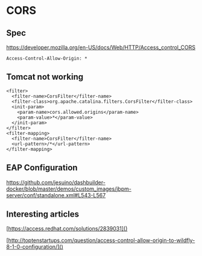 # CORS

## Spec

https://developer.mozilla.org/en-US/docs/Web/HTTP/Access_control_CORS

    Access-Control-Allow-Origin: *


## Tomcat not working

	<filter>
	  <filter-name>CorsFilter</filter-name>
	  <filter-class>org.apache.catalina.filters.CorsFilter</filter-class>
	  <init-param>
	    <param-name>cors.allowed.origins</param-name>
	    <param-value>*</param-value>
	  </init-param>
	</filter>
	<filter-mapping>
	  <filter-name>CorsFilter</filter-name>
	  <url-pattern>/*</url-pattern>
	</filter-mapping>

## EAP Configuration

https://github.com/jesuino/dashbuilder-docker/blob/master/demos/custom_images/jbpm-server/conf/standalone.xml#L543-L567

## Interesting articles

[https://access.redhat.com/solutions/2839031]()

[http://toptenstartups.com/question/access-control-allow-origin-to-wildfly-8-1-0-configuration/]()


